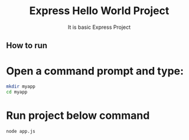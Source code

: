 <div align="center"> <h1> Express Hello World Project </h1>  </div>
<div align='center'> It is basic  Express Project</div>


 ## How to run 

 # Open a command prompt and type:
 
 ```bash
 mkdir myapp
 cd myapp
 ```
  
# Run project below command
 ```bash
 node app.js
 ```
 
